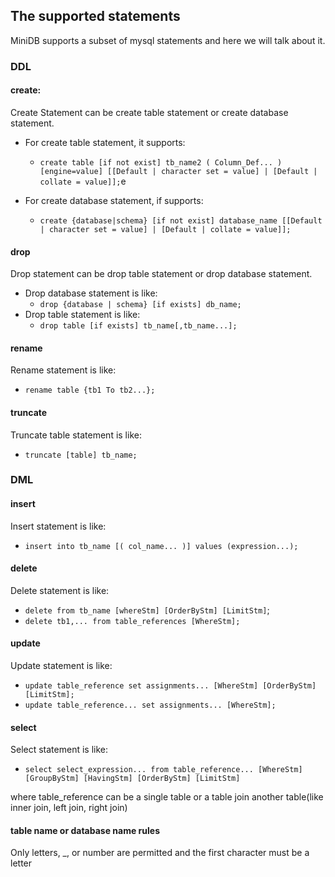 ## The supported statements

MiniDB supports a subset of mysql statements and here we will talk about it.

### DDL

#### create:

Create Statement can be create table statement or create database statement.
* For create table statement, it supports:
    * `create table [if not exist] tb_name2 (
    Column_Def...
    ) [engine=value] [[Default | character set = value] | [Default | collate = value]];`e 

* For create database statement, if supports:
    * `create {database|schema} [if not exist] database_name [[Default | character set = value] | [Default | collate = value]];`

#### drop

Drop statement can be drop table statement or drop database statement.
* Drop database statement is like:
    * `drop {database | schema} [if exists] db_name;`
* Drop table statement is like:
    * `drop table [if exists] tb_name[,tb_name...];`

#### rename

Rename statement is like: 
* `rename table {tb1 To tb2...};`

#### truncate
Truncate table statement is like:
* `truncate [table] tb_name;`

### DML

#### insert
Insert statement is like:
* `insert into tb_name [( col_name... )] values (expression...);`

#### delete
Delete statement is like:
* `delete from tb_name [whereStm] [OrderByStm] [LimitStm]`;
* `delete tb1,... from table_references [WhereStm];`

#### update
Update statement is like:
* `update table_reference set assignments... [WhereStm] [OrderByStm] [LimitStm];`
* `update table_reference... set assignments... [WhereStm];`

#### select
Select statement is like:
* `select select_expression... from table_reference... [WhereStm] [GroupByStm] [HavingStm] [OrderByStm] [LimitStm]`

where table_reference can be a single table or a table join another table(like inner join, left join, right join)

#### table name or database name rules

Only letters, _, or number are permitted and the first character must be a letter